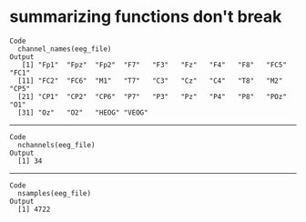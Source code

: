 # summarizing functions don't break

    Code
      channel_names(eeg_file)
    Output
       [1] "Fp1"  "Fpz"  "Fp2"  "F7"   "F3"   "Fz"   "F4"   "F8"   "FC5"  "FC1" 
      [11] "FC2"  "FC6"  "M1"   "T7"   "C3"   "Cz"   "C4"   "T8"   "M2"   "CP5" 
      [21] "CP1"  "CP2"  "CP6"  "P7"   "P3"   "Pz"   "P4"   "P8"   "POz"  "O1"  
      [31] "Oz"   "O2"   "HEOG" "VEOG"

---

    Code
      nchannels(eeg_file)
    Output
      [1] 34

---

    Code
      nsamples(eeg_file)
    Output
      [1] 4722

